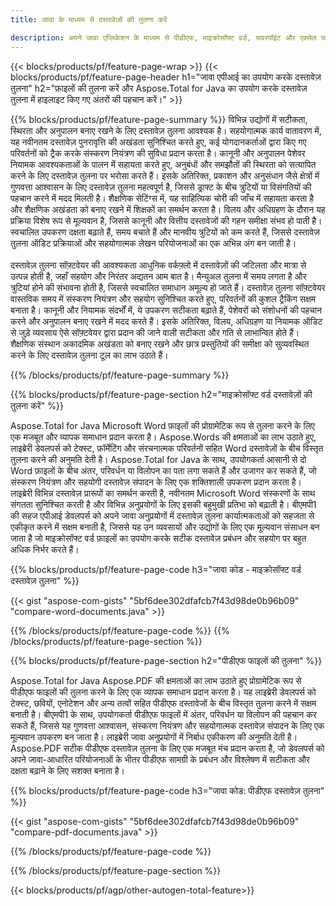 ```yaml
---
title: जावा के माध्यम से दस्तावेज़ों की तुलना करें 

description: अपने जावा एप्लिकेशन के माध्यम से पीडीएफ, माइक्रोसॉफ्ट वर्ड, पावरपॉइंट और एक्सेल फाइलों की तुलना करें। हाइलाइट किए गए तुलना परिणाम प्राप्त करें।
---
```


{{< blocks/products/pf/feature-page-wrap >}}
{{< blocks/products/pf/feature-page-header h1="जावा एपीआई का उपयोग करके दस्तावेज़ तुलना" h2="फ़ाइलों की तुलना करें और Aspose.Total for Java का उपयोग करके दस्तावेज़ तुलना में हाइलाइट किए गए अंतरों की पहचान करें।" >}}

{{% blocks/products/pf/feature-page-summary %}}
विभिन्न उद्योगों में सटीकता, स्थिरता और अनुपालन बनाए रखने के लिए दस्तावेज़ तुलना आवश्यक है। सहयोगात्मक कार्य वातावरण में, यह नवीनतम दस्तावेज़ पुनरावृत्ति की अखंडता सुनिश्चित करते हुए, कई योगदानकर्ताओं द्वारा किए गए परिवर्तनों को ट्रैक करके संस्करण नियंत्रण की सुविधा प्रदान करता है। कानूनी और अनुपालन पेशेवर नियामक आवश्यकताओं के पालन में सहायता करते हुए, अनुबंधों और समझौतों की स्थिरता को सत्यापित करने के लिए दस्तावेज़ तुलना पर भरोसा करते हैं। इसके अतिरिक्त, प्रकाशन और अनुसंधान जैसे क्षेत्रों में गुणवत्ता आश्वासन के लिए दस्तावेज़ तुलना महत्वपूर्ण है, जिससे ड्राफ्ट के बीच त्रुटियों या विसंगतियों की पहचान करने में मदद मिलती है। शैक्षणिक सेटिंग्स में, यह साहित्यिक चोरी की जाँच में सहायता करता है और शैक्षणिक अखंडता को बनाए रखने में शिक्षकों का समर्थन करता है। विलय और अधिग्रहण के दौरान यह प्रक्रिया विशेष रूप से मूल्यवान है, जिससे कानूनी और वित्तीय दस्तावेजों की गहन समीक्षा संभव हो पाती है। स्वचालित उपकरण दक्षता बढ़ाते हैं, समय बचाते हैं और मानवीय त्रुटियों को कम करते हैं, जिससे दस्तावेज़ तुलना ऑडिट प्रक्रियाओं और सहयोगात्मक लेखन परियोजनाओं का एक अभिन्न अंग बन जाती है।
<br /><br />
दस्तावेज़ तुलना सॉफ़्टवेयर की आवश्यकता आधुनिक वर्कफ़्लो में दस्तावेज़ों की जटिलता और मात्रा से उत्पन्न होती है, जहाँ सहयोग और निरंतर अद्यतन आम बात है। मैन्युअल तुलना में समय लगता है और त्रुटियां होने की संभावना होती है, जिससे स्वचालित समाधान अमूल्य हो जाते हैं। दस्तावेज़ तुलना सॉफ़्टवेयर वास्तविक समय में संस्करण नियंत्रण और सहयोग सुनिश्चित करते हुए, परिवर्तनों की कुशल ट्रैकिंग सक्षम बनाता है। कानूनी और नियामक संदर्भों में, ये उपकरण सटीकता बढ़ाते हैं, पेशेवरों को संशोधनों की पहचान करने और अनुपालन बनाए रखने में मदद करते हैं। इसके अतिरिक्त, विलय, अधिग्रहण या नियामक ऑडिट से जुड़े व्यवसाय ऐसे सॉफ़्टवेयर द्वारा प्रदान की जाने वाली सटीकता और गति से लाभान्वित होते हैं। शैक्षणिक संस्थान अकादमिक अखंडता को बनाए रखने और छात्र प्रस्तुतियों की समीक्षा को सुव्यवस्थित करने के लिए दस्तावेज़ तुलना टूल का लाभ उठाते हैं।

{{% /blocks/products/pf/feature-page-summary  %}}

{{% blocks/products/pf/feature-page-section  h2="माइक्रोसॉफ्ट वर्ड दस्तावेज़ों की तुलना करें" %}}

Aspose.Total for Java Microsoft Word फ़ाइलों की प्रोग्रामेटिक रूप से तुलना करने के लिए एक मजबूत और व्यापक समाधान प्रदान करता है। Aspose.Words की क्षमताओं का लाभ उठाते हुए, लाइब्रेरी डेवलपर्स को टेक्स्ट, फ़ॉर्मेटिंग और संरचनात्मक परिवर्तनों सहित Word दस्तावेज़ों के बीच विस्तृत तुलना करने की अनुमति देती है। Aspose.Total for Java के साथ, उपयोगकर्ता आसानी से दो Word फ़ाइलों के बीच अंतर, परिवर्धन या विलोपन का पता लगा सकते हैं और उजागर कर सकते हैं, जो संस्करण नियंत्रण और सहयोगी दस्तावेज़ संपादन के लिए एक शक्तिशाली उपकरण प्रदान करता है। लाइब्रेरी विभिन्न दस्तावेज़ प्रारूपों का समर्थन करती है, नवीनतम Microsoft Word संस्करणों के साथ संगतता सुनिश्चित करती है और विभिन्न अनुप्रयोगों के लिए इसकी बहुमुखी प्रतिभा को बढ़ाती है। बीएमपी1 की सहज एपीआई डेवलपर्स को अपने जावा अनुप्रयोगों में दस्तावेज़ तुलना कार्यात्मकताओं को सहजता से एकीकृत करने में सक्षम बनाती है, जिससे यह उन व्यवसायों और उद्योगों के लिए एक मूल्यवान संसाधन बन जाता है जो माइक्रोसॉफ्ट वर्ड फ़ाइलों का उपयोग करके सटीक दस्तावेज़ प्रबंधन और सहयोग पर बहुत अधिक निर्भर करते हैं।

{{% blocks/products/pf/feature-page-code h3="जावा कोड - माइक्रोसॉफ्ट वर्ड दस्तावेज़ तुलना" %}}

{{< gist "aspose-com-gists" "5bf6dee302dfafcb7f43d98de0b96b09" "compare-word-documents.java" >}}

{{% /blocks/products/pf/feature-page-code  %}}
{{% /blocks/products/pf/feature-page-section %}}

{{% blocks/products/pf/feature-page-section  h2="पीडीएफ फाइलों की तुलना" %}}

Aspose.Total for Java Aspose.PDF की क्षमताओं का लाभ उठाते हुए प्रोग्रामेटिक रूप से पीडीएफ फाइलों की तुलना करने के लिए एक व्यापक समाधान प्रदान करता है। यह लाइब्रेरी डेवलपर्स को टेक्स्ट, छवियों, एनोटेशन और अन्य तत्वों सहित पीडीएफ दस्तावेजों के बीच विस्तृत तुलना करने में सक्षम बनाती है। बीएमपी1 के साथ, उपयोगकर्ता पीडीएफ फाइलों में अंतर, परिवर्धन या विलोपन की पहचान कर सकते हैं, जिससे यह गुणवत्ता आश्वासन, संस्करण नियंत्रण और सहयोगात्मक दस्तावेज़ संपादन के लिए एक मूल्यवान उपकरण बन जाता है। लाइब्रेरी जावा अनुप्रयोगों में निर्बाध एकीकरण की अनुमति देती है। Aspose.PDF सटीक पीडीएफ दस्तावेज़ तुलना के लिए एक मजबूत मंच प्रदान करता है, जो डेवलपर्स को अपने जावा-आधारित परियोजनाओं के भीतर पीडीएफ सामग्री के प्रबंधन और विश्लेषण में सटीकता और दक्षता बढ़ाने के लिए सशक्त बनाता है।

{{% blocks/products/pf/feature-page-code h3="जावा कोड: पीडीएफ दस्तावेज़ तुलना" %}}

{{< gist "aspose-com-gists" "5bf6dee302dfafcb7f43d98de0b96b09" "compare-pdf-documents.java" >}}

{{% /blocks/products/pf/feature-page-code  %}}

{{% /blocks/products/pf/feature-page-section %}}

{{< blocks/products/pf/agp/other-autogen-total-feature>}}